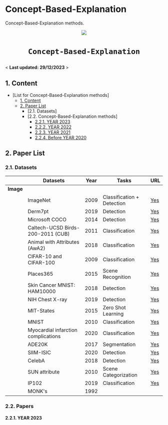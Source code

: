 # Concept-Based-Explanation


Concept-Based-Explanation methods.

<p align="center">
    <img src="polyp.png"/> <br />
</p>

# <p align=center>`Concept-Based-Explanation`


< **Last updated: 29/12/2023** >


##  1. Content


- [List for Concept-Based-Explanation methods]
	- [1. Content](#1-content)
	- [2. Paper List](#2-paper-list)
		- [2.1. Datasets] 
		- [2.2. Concept-Based-Explanation methods] 
			- [2.2.1. YEAR 2023](#221-year-2023)
			- [2.2.2. YEAR 2022](#222-year-2022)
			- [2.2.3. YEAR 2021](#223-year-2021)
			- [2.2.4. Before YEAR 2020](#224-before-year-2020)
     
		
    

##  2. Paper List

###  2.1. Datasets 

|                   | Datasets                             | Year  | Tasks                   | URL                                                                                      |
|-------------------|--------------------------------------|-------|-------------------------|------------------------------------------------------------------------------------------|
| **Image**         |                                                                                                                                                           
|                   | ImageNet                             | 2009  | Classification + Detection | [Yes](http://www.image-net.org/)                                                          |
|                   | Derm7pt                              | 2019  | Detection               | [Yes](https://derm.cs.sfu.ca/Welcome.html)                                               |
|                   | Microsoft COCO                       | 2014  | Detection               | [Yes](https://cocodataset.org/)                                                           |
|                   | Caltech-UCSD Birds-200-2011 (CUB)     | 2011  | Classification          | [Yes](https://www.vision.caltech.edu/datasets/cub_200_2011/)                            |
|                   | Animal with Attributes (AwA2)         | 2018  | Classification          | [Yes](https://paperswithcode.com/dataset/awa2-1)                                         |
|                   | CIFAR-10 and CIFAR-100                | 2009  | Classification          | [Yes](https://www.cs.toronto.edu/~kriz/cifar.html)                                       |
|                   | Places365                            | 2015  | Scene Recognition        | [Yes](https://paperswithcode.com/dataset/places365)                                      |
|                   | Skin Cancer MNIST: HAM10000           | 2018  | Detection               | [Yes](https://www.kaggle.com/datasets/kmader/skin-cancer-mnist-ham10000)                 |
|                   | NIH Chest X-ray                       | 2019  | Detection               | [Yes](https://datasets.activeloop.ai/docs/ml/datasets/nih-chest-x-ray-dataset/)          |
|                   | MIT-States                           | 2015  | Zero Shot Learning       | [Yes](http://web.mit.edu/phillipi/Public/states_and_transformations/index.html)           |
|                   | MNIST                                | 2010  | Classification          | [Yes](http://yann.lecun.com/exdb/mnist/)                                                 |
|                   | Myocardial infarction complications   | 2020  | Classification          | [Yes](https://archive.ics.uci.edu/dataset/579/myocardial+infarction+complications)       |
|                   | ADE20K                               | 2017  | Segmentation             | [Yes](https://groups.csail.mit.edu/vision/datasets/ADE20K/)                               |
|                   | SIIM-ISIC                            | 2020  | Detection               | [Yes](https://www.kaggle.com/c/siim-isic-melanoma-classification/overview)                 |
|                   | CelebA                               | 2018  | Detection               | [Yes](http://mmlab.ie.cuhk.edu.hk/projects/CelebA.html)                                   |
|                   | SUN attribute                         | 2010  | Scene Categorization     | [Yes](https://vision.princeton.edu/projects/2010/SUN/)                                   |
|                   | IP102                                | 2019  | Classification          | [Yes](https://github.com/xpwu95/IP102)                                                    |
|                   | MONK's                               | 1992  |                         |



###  2.2. Papers


####  2.2.1. YEAR 2023
